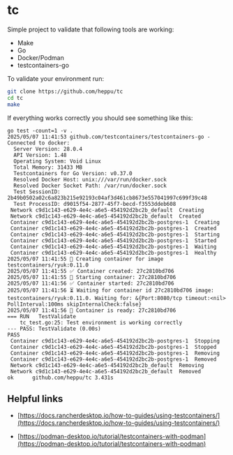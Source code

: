 # tc

Simple project to validate that following tools are working:

- Make
- Go
- Docker/Podman
- testcontainers-go

To validate your environment run:

```bash
git clone https://github.com/heppu/tc
cd tc
make
```

If everything works correctly you should see something like this:

```
go test -count=1 -v .
2025/05/07 11:41:53 github.com/testcontainers/testcontainers-go - Connected to docker:
  Server Version: 28.0.4
  API Version: 1.48
  Operating System: Void Linux
  Total Memory: 31433 MB
  Testcontainers for Go Version: v0.37.0
  Resolved Docker Host: unix:///var/run/docker.sock
  Resolved Docker Socket Path: /var/run/docker.sock
  Test SessionID: 2b49b0502a02c6a823b215e92193c04af3d461cb8673e557041997c699f39c48
  Test ProcessID: d9015f54-2877-45f7-becd-f3553ddeb608
 Network c9d1c143-e629-4e4c-a6e5-454192d2bc2b_default  Creating
 Network c9d1c143-e629-4e4c-a6e5-454192d2bc2b_default  Created
 Container c9d1c143-e629-4e4c-a6e5-454192d2bc2b-postgres-1  Creating
 Container c9d1c143-e629-4e4c-a6e5-454192d2bc2b-postgres-1  Created
 Container c9d1c143-e629-4e4c-a6e5-454192d2bc2b-postgres-1  Starting
 Container c9d1c143-e629-4e4c-a6e5-454192d2bc2b-postgres-1  Started
 Container c9d1c143-e629-4e4c-a6e5-454192d2bc2b-postgres-1  Waiting
 Container c9d1c143-e629-4e4c-a6e5-454192d2bc2b-postgres-1  Healthy
2025/05/07 11:41:55 🐳 Creating container for image testcontainers/ryuk:0.11.0
2025/05/07 11:41:55 ✅ Container created: 27c2810bd706
2025/05/07 11:41:55 🐳 Starting container: 27c2810bd706
2025/05/07 11:41:56 ✅ Container started: 27c2810bd706
2025/05/07 11:41:56 ⏳ Waiting for container id 27c2810bd706 image: testcontainers/ryuk:0.11.0. Waiting for: &{Port:8080/tcp timeout:<nil> PollInterval:100ms skipInternalCheck:false}
2025/05/07 11:41:56 🔔 Container is ready: 27c2810bd706
=== RUN   TestValidate
    tc_test.go:25: Test environment is working correctly
--- PASS: TestValidate (0.00s)
PASS
 Container c9d1c143-e629-4e4c-a6e5-454192d2bc2b-postgres-1  Stopping
 Container c9d1c143-e629-4e4c-a6e5-454192d2bc2b-postgres-1  Stopped
 Container c9d1c143-e629-4e4c-a6e5-454192d2bc2b-postgres-1  Removing
 Container c9d1c143-e629-4e4c-a6e5-454192d2bc2b-postgres-1  Removed
 Network c9d1c143-e629-4e4c-a6e5-454192d2bc2b_default  Removing
 Network c9d1c143-e629-4e4c-a6e5-454192d2bc2b_default  Removed
ok  	github.com/heppu/tc	3.431s
```

## Helpful links

- [https://docs.rancherdesktop.io/how-to-guides/using-testcontainers/](https://docs.rancherdesktop.io/how-to-guides/using-testcontainers/)

- [https://podman-desktop.io/tutorial/testcontainers-with-podman](https://podman-desktop.io/tutorial/testcontainers-with-podman)
